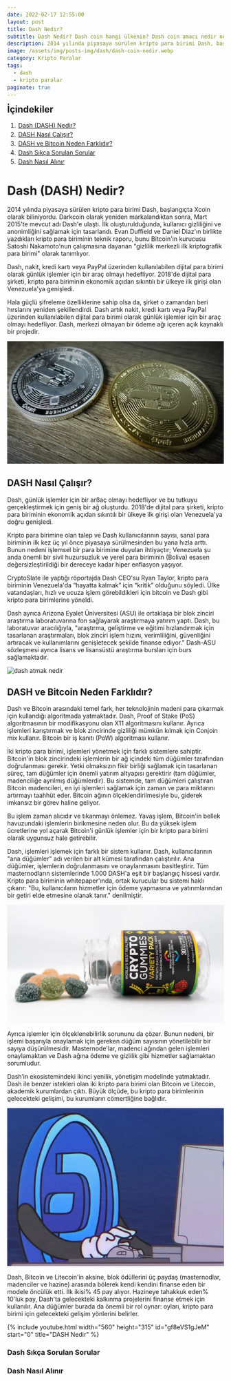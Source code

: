 ```yaml
---
date: 2022-02-17 12:55:00
layout: post
title: Dash Nedir?
subtitle: Dash Nedir? Dash coin hangi ülkenin? Dash coin amacı nedir ne kadar? Dash yorum 2022
description: 2014 yılında piyasaya sürülen kripto para birimi Dash, başlangıçta Xcoin olarak biliniyordu. Darkcoin olarak yeniden markalandıktan sonra, Mart 2015'te mevcut adı Dash'e ulaştı.
image: /assets/img/posts-img/dash/dash-coin-nedir.webp
category: Kripto Paralar
tags:
  - dash
  - kripto paralar
paginate: true
---
```

<b style="text-align:center; font-size: 150%;">İçindekiler</b>
<ol style="margin: 0;">
	<li style="padding: 2px;"><a href="#1">Dash (DASH) Nedir?</a></li>
	<li style="padding: 2px;"><a href="#2">DASH Nasıl Çalışır?</a></li>
	<li style="padding: 2px;"><a href="#3">DASH ve Bitcoin Neden Farklıdır?</a></li>
	<li style="padding: 2px;"><a href="#4">Dash Sıkça Sorulan Sorular</a></li>
	<li style="padding: 2px;"><a href="#5">Dash Nasıl Alınır</a></li>
</ol>
<h1 id="1">Dash (DASH) Nedir?</h1>


<p>
2014 yılında piyasaya sürülen kripto para birimi Dash, başlangıçta Xcoin olarak biliniyordu. Darkcoin olarak yeniden markalandıktan sonra, Mart 2015'te mevcut adı Dash'e ulaştı. İlk oluşturulduğunda, kullanıcı gizliliğini ve anonimliğini sağlamak için tasarlandı. Evan Duffield ve Daniel Diaz'ın birlikte yazdıkları kripto para biriminin teknik raporu, bunu Bitcoin'in kurucusu Satoshi Nakamoto'nun çalışmasına dayanan "gizlilik merkezli ilk kriptografik para birimi" olarak tanımlıyor.
</p>
<p>
Dash, nakit, kredi kartı veya PayPal üzerinden kullanılabilen dijital para birimi olarak günlük işlemler için bir araç olmayı hedefliyor. 2018'de dijital para şirketi, kripto para biriminin ekonomik açıdan sıkıntılı bir ülkeye ilk girişi olan Venezuela'ya genişledi.
</p>
<p>
Hala güçlü şifreleme özelliklerine sahip olsa da, şirket o zamandan beri hırslarını yeniden şekillendirdi. Dash artık nakit, kredi kartı veya PayPal üzerinden kullanılabilen dijital para birimi olarak günlük işlemler için bir araç olmayı hedefliyor. Dash, merkezi olmayan bir ödeme ağı içeren açık kaynaklı bir projedir.
</p>
<picture>
  <source media="(min-width: 650px" srcset="/assets/img/posts-img/dash/dash-yorum.webp">
  <img src="/assets/img/posts-img/dash/dash-almak.webp" alt="dash yorum" style="width:auto;">
</picture>
<h2 id="2">DASH Nasıl Çalışır?</h2>


<p>
Dash, günlük işlemler için bir arßaç olmayı hedefliyor ve bu tutkuyu gerçekleştirmek için geniş bir ağ oluşturdu. 2018'de dijital para şirketi, kripto para biriminin ekonomik açıdan sıkıntılı bir ülkeye ilk girişi olan Venezuela'ya doğru genişledi.
</p>
<p>
Kripto para birimine olan talep ve Dash kullanıcılarının sayısı, sanal para biriminin ilk kez üç yıl önce piyasaya sürülmesinden bu yana hızla arttı. Bunun nedeni işlemsel bir para birimine duyulan ihtiyaçtır; Venezuela şu anda önemli bir sivil huzursuzluk ve yerel para biriminin (Boliva) esasen değersizleştirildiği bir dereceye kadar hiper enflasyon yaşıyor.
</p>
<p>
CryptoSlate ile yaptığı röportajda Dash CEO'su Ryan Taylor, kripto para biriminin Venezuela'da “hayatta kalmak” için “kritik” olduğunu söyledi. Ülke vatandaşları, hızlı ve ucuza işlem görebildikleri için bitcoin ve Dash gibi kripto para birimlerine yöneldi.
</p>
<p>
Dash ayrıca Arizona Eyalet Üniversitesi (ASU) ile ortaklaşa bir blok zinciri araştırma laboratuvarına fon sağlayarak araştırmaya yatırım yaptı. Dash, bu laboratuvar aracılığıyla, "araştırma, geliştirme ve eğitimi hızlandırmak için tasarlanan araştırmaları, blok zinciri işlem hızını, verimliliğini, güvenliğini artıracak ve kullanımlarını genişletecek şekilde finanse ediyor." Dash-ASU sözleşmesi ayrıca lisans ve lisansüstü araştırma bursları için burs sağlamaktadır.
</p>
<picture>
  <source media="(min-width: 650px" srcset="/assets/img/posts-img/dash/dash-proje.webp">
  <img src="/assets/img/posts-img/dash/dash-hangi-ülke.webp" alt="dash atmak nedir" style="width:auto;">
</picture>
<h2 id="3">DASH ve Bitcoin Neden Farklıdır?</h2>


<p>
Dash ve Bitcoin arasındaki temel fark, her teknolojinin madeni para çıkarmak için kullandığı algoritmada yatmaktadır. Dash, Proof of Stake (PoS) algoritmasının bir modifikasyonu olan X11 algoritmasını kullanır. Ayrıca işlemleri karıştırmak ve blok zincirinde gizliliği mümkün kılmak için Conjoin mix kullanır. Bitcoin bir iş kanıtı (PoW) algoritması kullanır.
</p>
<p>
İki kripto para birimi, işlemleri yönetmek için farklı sistemlere sahiptir. Bitcoin'in blok zincirindeki işlemlerin bir ağ içindeki tüm düğümler tarafından doğrulanması gerekir. Yetki olmaksızın fikir birliği sağlamak için tasarlanan süreç, tam düğümler için önemli yatırım altyapısı gerektirir (tam düğümler, madenciliğe ayrılmış düğümlerdir). Bu sistemde, tam düğümleri çalıştıran Bitcoin madencileri, en iyi işlemleri sağlamak için zaman ve para miktarını artırmayı taahhüt eder. Bitcoin ağının ölçeklendirilmesiyle bu, giderek imkansız bir görev haline geliyor.
</p>
<p>
Bu işlem zaman alıcıdır ve tıkanmayı önlemez. Yavaş işlem, Bitcoin'in bellek havuzundaki işlemlerin birikmesine neden olur. Bu da yüksek işlem ücretlerine yol açarak Bitcoin'i günlük işlemler için bir kripto para birimi olarak uygunsuz hale getirebilir.
</p>
<p>
Dash, işlemleri işlemek için farklı bir sistem kullanır. Dash, kullanıcılarının "ana düğümler" adı verilen bir alt kümesi tarafından çalıştırılır. Ana düğümler, işlemlerin doğrulanmasını ve onaylanmasını basitleştirir. Tüm masternodların sistemlerinde 1.000 DASH'a eşit bir başlangıç ​​hissesi vardır. Kripto para biriminin whitepaper'ında, ortak kurucular bu sistemi haklı çıkarır: "Bu, kullanıcıların hizmetler için ödeme yapmasına ve yatırımlarından bir getiri elde etmesine olanak tanır." denilmiştir.
</p>
<picture>
  <source media="(min-width: 650px" srcset="/assets/img/posts-img/dash/dash-ne-zaman.webp">
  <img src="/assets/img/posts-img/dash/dash-whitepaper.webp" alt="dash coin ne kadar" style="width:auto;">
</picture>
<p>
Ayrıca işlemler için ölçeklenebilirlik sorununu da çözer. Bunun nedeni, bir işlemi başarıyla onaylamak için gereken düğüm sayısının yönetilebilir bir sayıya düşürülmesidir. Masternode'lar, madenci ağından gelen işlemleri onaylamaktan ve Dash ağına ödeme ve gizlilik gibi hizmetler sağlamaktan sorumludur.
</p>
<p>
Dash’in ekosistemindeki ikinci yenilik, yönetişim modelinde yatmaktadır. Dash ile benzer istekleri olan iki kripto para birimi olan Bitcoin ve Litecoin, akademik kurumlardan çıktı. Büyük ölçüde, bu kripto para birimlerinin gelecekteki gelişimi, bu kurumların cömertliğine bağlıdır.
</p>
<picture>
  <source media="(min-width: 650px" srcset="/assets/img/posts-img/dash/koin-al.webp">
  <img src="/assets/img/posts-img/dash/grafik.webp" alt="dash alt coin fiyat" style="width:auto;">
</picture>
<p>
Dash, Bitcoin ve Litecoin'in aksine, blok ödüllerini üç paydaş (masternodlar, madenciler ve hazine) arasında bölerek kendi kendini finanse eden bir modele öncülük etti. İlk ikisi% 45 pay alıyor. Hazineye tahakkuk eden% 10'luk pay, Dash'ta gelecekteki kalkınma projelerini finanse etmek için kullanılır. Ana düğümler burada da önemli bir rol oynar: oyları, kripto para birimi için gelecekteki gelişim yönlerini belirler.
</p>
{% include youtube.html width="560" height="315" id="gf8eVS1gJeM" start="0" title="DASH Nedir" %}
<h3 id="4">Dash Sıkça Sorulan Sorular</h3>

<h3 id="5">Dash Nasıl Alınır</h3>
